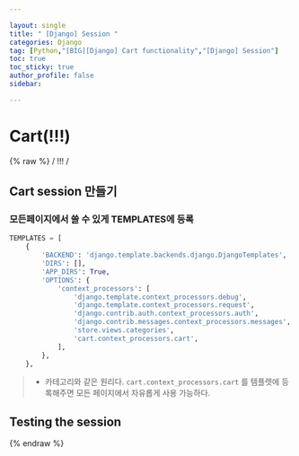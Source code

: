```yaml
---

layout: single
title: " [Django] Session "
categories: Django
tag: [Python,"[BIG][Django] Cart functionality","[Django] Session"]
toc: true
toc_sticky: true
author_profile: false
sidebar:

---
```

# Cart(!!!)
{% raw %}
/ !!! /

## Cart session 만들기



### 모든페이지에서 쓸 수 있게 TEMPLATES에 등록
```python
TEMPLATES = [
    {
        'BACKEND': 'django.template.backends.django.DjangoTemplates',
        'DIRS': [],
        'APP_DIRS': True,
        'OPTIONS': {
            'context_processors': [
                'django.template.context_processors.debug',
                'django.template.context_processors.request',
                'django.contrib.auth.context_processors.auth',
                'django.contrib.messages.context_processors.messages',
                'store.views.categories',
                'cart.context_processors.cart',
            ],
        },
    },

```
>- 카테고리와 같은 원리다.  `cart.context_processors.cart` 를 템플렛에 등록해주면 모든 페이지에서 자유롭게 사용 가능하다.


## Testing the session

{% endraw %}






